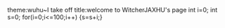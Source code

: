 theme:wuhu~I take off
title:welcome to WitcherJAXHU's page
int i=0;
int s=0;
for(i=0;i<=100;i++)
{s=s+i;}
